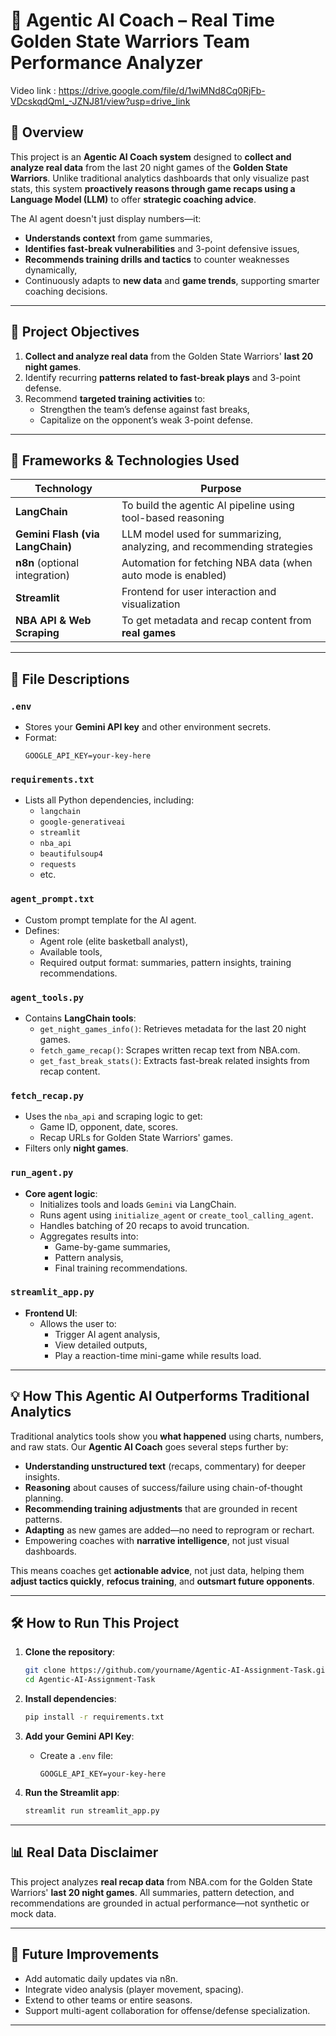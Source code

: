 # 🏀 Agentic AI Coach – Real Time Golden State Warriors Team Performance Analyzer

Video link : https://drive.google.com/file/d/1wiMNd8Cq0RjFb-VDcskqdQmI_-JZNJ81/view?usp=drive_link

## 📌 Overview

This project is an **Agentic AI Coach system** designed to **collect and analyze real data** from the last 20 night games of the **Golden State Warriors**. Unlike traditional analytics dashboards that only visualize past stats, this system **proactively reasons through game recaps using a Language Model (LLM)** to offer **strategic coaching advice**.

The AI agent doesn't just display numbers—it:
- **Understands context** from game summaries,
- **Identifies fast-break vulnerabilities** and 3-point defensive issues,
- **Recommends training drills and tactics** to counter weaknesses dynamically,
- Continuously adapts to **new data** and **game trends**, supporting smarter coaching decisions.

---

## 🎯 Project Objectives

1. **Collect and analyze real data** from the Golden State Warriors' **last 20 night games**.
2. Identify recurring **patterns related to fast-break plays** and 3-point defense.
3. Recommend **targeted training activities** to:
   - Strengthen the team’s defense against fast breaks,
   - Capitalize on the opponent’s weak 3-point defense.

---

## 🧠 Frameworks & Technologies Used

| Technology         | Purpose                                                                 |
|--------------------|-------------------------------------------------------------------------|
| **LangChain**       | To build the agentic AI pipeline using tool-based reasoning             |
| **Gemini Flash (via LangChain)** | LLM model used for summarizing, analyzing, and recommending strategies |
| **n8n** (optional integration) | Automation for fetching NBA data (when auto mode is enabled)         |
| **Streamlit**       | Frontend for user interaction and visualization                          |
| **NBA API & Web Scraping** | To get metadata and recap content from **real games**                      |

---

## 📁 File Descriptions

### `.env`
- Stores your **Gemini API key** and other environment secrets.
- Format:
  ```
  GOOGLE_API_KEY=your-key-here
  ```

### `requirements.txt`
- Lists all Python dependencies, including:
  - `langchain`
  - `google-generativeai`
  - `streamlit`
  - `nba_api`
  - `beautifulsoup4`
  - `requests`
  - etc.

### `agent_prompt.txt`
- Custom prompt template for the AI agent.
- Defines:
  - Agent role (elite basketball analyst),
  - Available tools,
  - Required output format: summaries, pattern insights, training recommendations.

### `agent_tools.py`
- Contains **LangChain tools**:
  - `get_night_games_info()`: Retrieves metadata for the last 20 night games.
  - `fetch_game_recap()`: Scrapes written recap text from NBA.com.
  - `get_fast_break_stats()`: Extracts fast-break related insights from recap content.

### `fetch_recap.py`
- Uses the `nba_api` and scraping logic to get:
  - Game ID, opponent, date, scores.
  - Recap URLs for Golden State Warriors' games.
- Filters only **night games**.

### `run_agent.py`
- **Core agent logic**:
  - Initializes tools and loads `Gemini` via LangChain.
  - Runs agent using `initialize_agent` or `create_tool_calling_agent`.
  - Handles batching of 20 recaps to avoid truncation.
  - Aggregates results into:
    - Game-by-game summaries,
    - Pattern analysis,
    - Final training recommendations.

### `streamlit_app.py`
- **Frontend UI**:
  - Allows the user to:
    - Trigger AI agent analysis,
    - View detailed outputs,
    - Play a reaction-time mini-game while results load.

---

## 💡 How This Agentic AI Outperforms Traditional Analytics

Traditional analytics tools show you **what happened** using charts, numbers, and raw stats. Our **Agentic AI Coach** goes several steps further by:

- **Understanding unstructured text** (recaps, commentary) for deeper insights.
- **Reasoning** about causes of success/failure using chain-of-thought planning.
- **Recommending training adjustments** that are grounded in recent patterns.
- **Adapting** as new games are added—no need to reprogram or rechart.
- Empowering coaches with **narrative intelligence**, not just visual dashboards.

This means coaches get **actionable advice**, not just data, helping them **adjust tactics quickly**, **refocus training**, and **outsmart future opponents**.

---

## 🛠️ How to Run This Project

1. **Clone the repository**:
   ```bash
   git clone https://github.com/yourname/Agentic-AI-Assignment-Task.git
   cd Agentic-AI-Assignment-Task
   ```

2. **Install dependencies**:
   ```bash
   pip install -r requirements.txt
   ```

3. **Add your Gemini API Key**:
   - Create a `.env` file:
     ```
     GOOGLE_API_KEY=your-key-here
     ```

4. **Run the Streamlit app**:
   ```bash
   streamlit run streamlit_app.py
   ```

---

## 📊 Real Data Disclaimer

This project analyzes **real recap data** from NBA.com for the Golden State Warriors' **last 20 night games**. All summaries, pattern detection, and recommendations are grounded in actual performance—not synthetic or mock data.

---

## 🚀 Future Improvements

- Add automatic daily updates via n8n.
- Integrate video analysis (player movement, spacing).
- Extend to other teams or entire seasons.
- Support multi-agent collaboration for offense/defense specialization.

---
